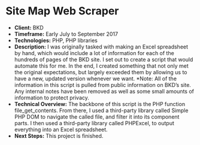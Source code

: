 # Site Map Web Scraper

- __**Client:**__ BKD
- __**Timeframe:**__ Early July to September 2017
- __**Technologies:**__ PHP, PHP libraries
- __**Description:**__ I was originally tasked with making an Excel spreadsheet by hand, which would include a lot of information for each of the hundreds of pages of the BKD site. I set out to create a script that would automate this for me. In the end, I created something that not only met the original expectations, but largely exceeded them by allowing us to have a new, updated version whenever we want. \*Note: All of the information in this script is pulled from public information on BKD’s site. Any internal notes have been removed as well as some small amounts of information to protect privacy.
- __**Technical Overview:**__ The backbone of this script is the PHP function file_get_contents. From there, I used a third-party library called Simple PHP DOM to navigate the called file, and filter it into its component parts. I then used a third-party library called PHPExcel, to output everything into an Excel spreadsheet.
- __**Next Steps:**__ This project is finished.

